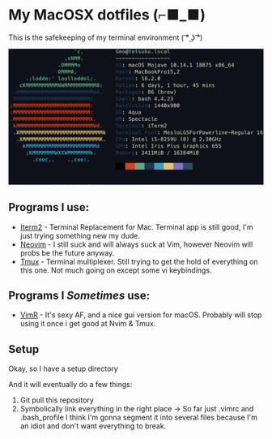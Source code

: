 # My MacOSX dotfiles (⌐■_■)

This is the safekeeping of my terminal environment ( ͡° ͜ʖ ͡°)


[sysinfo]: https://github.com/pineapplegiant/dotfiles/raw/master/neofetch1.png "Neofetch of my mac system"

![Neofetch information][sysinfo]



## Programs I use:
* [Iterm2](https://www.iterm2.com "Iterm's homepage") - Terminal Replacement for Mac. Terminal app is still good, I'm just trying something new my dude.
* [Neovim](https://neovim.io "NeoVim's Homepage") - I still suck and will always suck at Vim, however Neovim will probs be the future anyway.
* [Tmux](https://github.com/tmux/tmux/wiki "Tmux's") - Terminal multiplexer. Still trying to get the hold of everything on this one. Not much going on except some vi keybindings.

## Programs I _Sometimes_ use:
* [VimR](http://vimr.org "VimR's homepage") - It's sexy AF, and a nice gui version for macOS. Probably will stop using it once i get good at Nvim & Tmux.


## Setup
Okay, so I have a setup directory

And it will eventually do a few things:
1) Git pull this repository
2) Symbolically link everything in the right place -> So far just .vimrc and .bash_profile
I think I'm gonna segment it into several files because I'm an idiot and don't want everything to break.


